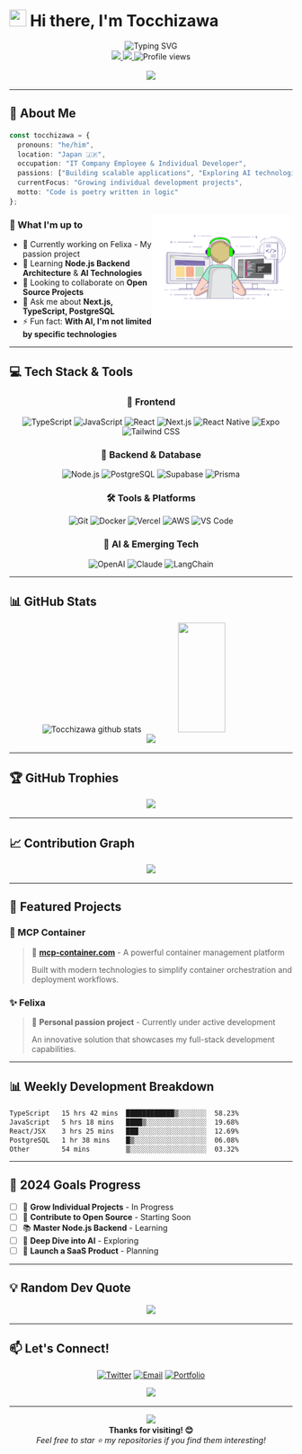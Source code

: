 # <img src="https://raw.githubusercontent.com/MartinHeinz/MartinHeinz/master/wave.gif" width="30px" height="30px" /> Hi there, I'm **Tocchizawa**

<div align="center">
  <img src="https://readme-typing-svg.herokuapp.com?font=Fira+Code&pause=1000&color=2E96FF&center=true&vCenter=true&width=435&lines=Full+Stack+Developer;Individual+Project+Creator;AI+Enthusiast;TypeScript+%2F+Next.js+Expert" alt="Typing SVG" />
</div>

<div align="center">
  <a href="https://twitter.com/ma_tochichi">
    <img src="https://img.shields.io/badge/X-000000?style=for-the-badge&logo=x&logoColor=white" />
  </a>
  <a href="https://mcp-container.com">
    <img src="https://img.shields.io/badge/MCP_Container-FF6B6B?style=for-the-badge&logo=docker&logoColor=white" />
  </a>
  <img src="https://komarev.com/ghpvc/?username=Tocchizawa&style=for-the-badge&color=blue" alt="Profile views" />
</div>

<br />

<div align="center">
  <img src="https://github-readme-streak-stats.herokuapp.com/?user=Tocchizawa&theme=react&hide_border=true&stroke=2E96FF&ring=2E96FF&fire=FF6B6B&currStreakLabel=2E96FF" />
</div>

---

## 🚀 About Me

```typescript
const tocchizawa = {
  pronouns: "he/him",
  location: "Japan 🇯🇵",
  occupation: "IT Company Employee & Individual Developer",
  passions: ["Building scalable applications", "Exploring AI technologies", "Creating elegant solutions"],
  currentFocus: "Growing individual development projects",
  motto: "Code is poetry written in logic"
};
```

<img align="right" alt="Coding" width="250" src="https://raw.githubusercontent.com/devSouvik/devSouvik/master/gif3.gif">

### 🎯 What I'm up to

- 🔭 Currently working on Felixa - My passion project
- 🌱 Learning **Node.js Backend Architecture** & **AI Technologies**
- 👯 Looking to collaborate on **Open Source Projects**
- 💬 Ask me about **Next.js, TypeScript, PostgreSQL**
- ⚡ Fun fact: **With AI, I'm not limited by specific technologies**

---

## 💻 Tech Stack & Tools

<div align="center">

### 🎨 Frontend
![TypeScript](https://img.shields.io/badge/TypeScript-007ACC?style=for-the-badge&logo=typescript&logoColor=white)
![JavaScript](https://img.shields.io/badge/JavaScript-F7DF1E?style=for-the-badge&logo=javascript&logoColor=black)
![React](https://img.shields.io/badge/React-20232A?style=for-the-badge&logo=react&logoColor=61DAFB)
![Next.js](https://img.shields.io/badge/Next.js-000000?style=for-the-badge&logo=nextdotjs&logoColor=white)
![React Native](https://img.shields.io/badge/React_Native-20232A?style=for-the-badge&logo=react&logoColor=61DAFB)
![Expo](https://img.shields.io/badge/Expo-000020?style=for-the-badge&logo=expo&logoColor=white)
![Tailwind CSS](https://img.shields.io/badge/Tailwind_CSS-38B2AC?style=for-the-badge&logo=tailwind-css&logoColor=white)

### 🔧 Backend & Database
![Node.js](https://img.shields.io/badge/Node.js-339933?style=for-the-badge&logo=nodedotjs&logoColor=white)
![PostgreSQL](https://img.shields.io/badge/PostgreSQL-316192?style=for-the-badge&logo=postgresql&logoColor=white)
![Supabase](https://img.shields.io/badge/Supabase-3ECF8E?style=for-the-badge&logo=supabase&logoColor=white)
![Prisma](https://img.shields.io/badge/Prisma-3982CE?style=for-the-badge&logo=Prisma&logoColor=white)

### 🛠️ Tools & Platforms
![Git](https://img.shields.io/badge/Git-F05032?style=for-the-badge&logo=git&logoColor=white)
![Docker](https://img.shields.io/badge/Docker-2CA5E0?style=for-the-badge&logo=docker&logoColor=white)
![Vercel](https://img.shields.io/badge/Vercel-000000?style=for-the-badge&logo=vercel&logoColor=white)
![AWS](https://img.shields.io/badge/AWS-232F3E?style=for-the-badge&logo=amazonaws&logoColor=white)
![VS Code](https://img.shields.io/badge/VS_Code-0078D4?style=for-the-badge&logo=visual%20studio%20code&logoColor=white)

### 🤖 AI & Emerging Tech
![OpenAI](https://img.shields.io/badge/OpenAI-412991?style=for-the-badge&logo=openai&logoColor=white)
![Claude](https://img.shields.io/badge/Claude-000000?style=for-the-badge&logo=anthropic&logoColor=white)
![LangChain](https://img.shields.io/badge/LangChain-121212?style=for-the-badge&logo=chainlink&logoColor=white)

</div>

---

## 📊 GitHub Stats

<div align="center">
  <img width="49%" height="195px" src="https://github-readme-stats.vercel.app/api?username=Tocchizawa&show_icons=true&count_private=true&hide_border=true&title_color=2E96FF&icon_color=2E96FF&text_color=c9d1d9&bg_color=0d1117" alt="Tocchizawa github stats" /> 
  <img width="41%" height="195px" src="https://github-readme-stats.vercel.app/api/top-langs/?username=Tocchizawa&layout=compact&hide_border=true&title_color=2E96FF&text_color=c9d1d9&bg_color=0d1117&langs_count=8" />
</div>

<div align="center">
  <img src="https://github-profile-summary-cards.vercel.app/api/cards/profile-details?username=Tocchizawa&theme=github_dark" />
</div>

---

## 🏆 GitHub Trophies

<div align="center">
  <img src="https://github-profile-trophy.vercel.app/?username=Tocchizawa&theme=discord&no-frame=true&no-bg=true&column=7" />
</div>

---

## 📈 Contribution Graph

<div align="center">
  <img src="https://github-readme-activity-graph.vercel.app/graph?username=Tocchizawa&theme=react-dark&hide_border=true&area=true&custom_title=Contribution%20Graph" />
</div>

---

## 🚀 Featured Projects

### 🌟 MCP Container
> 🐳 **[mcp-container.com](https://mcp-container.com)** - A powerful container management platform
> 
> Built with modern technologies to simplify container orchestration and deployment workflows.

### ✨ Felixa
> 🚀 **Personal passion project** - Currently under active development
> 
> An innovative solution that showcases my full-stack development capabilities.

---

## 📊 Weekly Development Breakdown

<!--START_SECTION:waka-->
```text
TypeScript   15 hrs 42 mins  ████████████▒░░░░░░░  58.23%
JavaScript   5 hrs 18 mins   ████▒░░░░░░░░░░░░░░░  19.68%
React/JSX    3 hrs 25 mins   ███░░░░░░░░░░░░░░░░░  12.69%
PostgreSQL   1 hr 38 mins    █▒░░░░░░░░░░░░░░░░░░  06.08%
Other        54 mins         ▒░░░░░░░░░░░░░░░░░░░  03.32%
```
<!--END_SECTION:waka-->

---

## 🎯 2024 Goals Progress

- [ ] 🚀 **Grow Individual Projects** - In Progress
- [ ] 🤝 **Contribute to Open Source** - Starting Soon
- [ ] 📚 **Master Node.js Backend** - Learning
- [ ] 🧠 **Deep Dive into AI** - Exploring
- [ ] 🌟 **Launch a SaaS Product** - Planning

---

## 💡 Random Dev Quote

<div align="center">
  <img src="https://quotes-github-readme.vercel.app/api?type=horizontal&theme=dark" />
</div>

---

## 📫 Let's Connect!

<div align="center">
  
  [![Twitter](https://img.shields.io/badge/X_@ma__tochichi-000000?style=for-the-badge&logo=x&logoColor=white)](https://twitter.com/ma_tochichi)
  [![Email](https://img.shields.io/badge/Email-D14836?style=for-the-badge&logo=gmail&logoColor=white)](mailto:your-email@example.com)
  [![Portfolio](https://img.shields.io/badge/Portfolio-FF6B6B?style=for-the-badge&logo=firefox&logoColor=white)](https://mcp-container.com)
  
</div>

<div align="center">
  <img src="https://raw.githubusercontent.com/BrunnerLivio/brunnerlivio/master/images/marquee.svg" />
</div>

---

<div align="center">
  <img src="https://capsule-render.vercel.app/api?type=waving&color=gradient&height=100&section=footer&animation=twinkling" />
</div>

<div align="center">
  <b>Thanks for visiting! 😊</b><br>
  <i>Feel free to star ⭐ my repositories if you find them interesting!</i>
</div>



